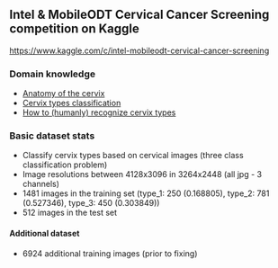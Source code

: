 ## Intel & MobileODT Cervical Cancer Screening competition on Kaggle

https://www.kaggle.com/c/intel-mobileodt-cervical-cancer-screening

### Domain knowledge
* [Anatomy of the cervix](http://www.gfmer.ch/ccdc/pdf/module1.pdf)
* [Cervix types classification](https://kaggle2.blob.core.windows.net/competitions/kaggle/6243/media/Cervix%20types%20clasification.pdf)
* [How to (humanly) recognize cervix types](https://www.kaggle.com/c/intel-mobileodt-cervical-cancer-screening/discussion/30471)

### Basic dataset stats
* Classify cervix types based on cervical images (three class classification problem)
* Image resolutions between 4128x3096 in 3264x2448 (all jpg - 3 channels)
* 1481 images in the training set (type_1: 250 (0.168805), type_2: 781 (0.527346), type_3: 450 (0.303849))
* 512 images in the test set

#### Additional dataset
* 6924 additional training images (prior to fixing)
